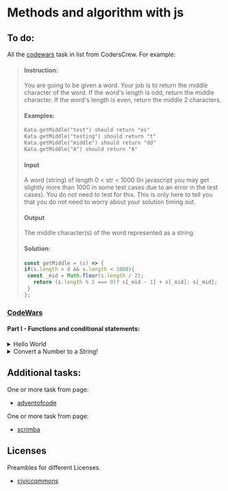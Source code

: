 # Methods and algorithm with js

## To do: 
All the [codewars](https://www.codewars.com/) task in list from CodersCrew. For example:
  > #### Instruction:
  > You are going to be given a word. Your job is to return the middle 
  > character of the word. If the word's length is odd, return the middle character.
  > If the word's length is even, return the middle 2 characters.
  >
  > #### Examples:
  > ```txt
  > Kata.getMiddle("test") should return "es"
  > Kata.getMiddle("testing") should return "t"
  > Kata.getMiddle("middle") should return "dd"
  > Kata.getMiddle("A") should return "A"
  > ```
  >
  > #### Input
  > A word (string) of length 0 < str < 1000
  > (In javascript you may get slightly more than 1000 in some test cases due to an error in the test cases).
  > You do not need to test for this. This is only here to tell you that you do not need to worry about
  your solution timing out.
  >
  > #### Output
  > The middle character(s) of the word represented as a string.
  >
  > #### Solution:
  > ```javascript
  > const getMiddle = (s) => {
  > if(s.length > 0 && s.length < 1000){
  >  const _mid = Math.floor(s.length / 2);
  >    return (s.length % 2 === 0)? s[_mid - 1] + s[_mid]: s[_mid];
  >  }
  > };
  > ```
### [CodeWars](https://www.codewars.com/)
  #### Part I - Functions and conditional statements:
  
  <details>
    <summary>Hello World</summary>

  - ### Instruction

  > Make a simple function called greet that returns the most-famous "hello world!".
  >
  > - Style Points
  > - Sure, this is about as easy as it gets.
  >   But how clever can you be to create the most creative hello world you can think of?
  >   What is a "hello world" solution you would want to show your friends?
  
  - ### Solution
  
    ### Clasic
    ```javascript
    const greet = () => {
      return "hello world!";
    };
    ```
  
    ### Short
    ```javascript
    const greet = () => "hello world!";
    ```
  </details>
  <details>
    <summary>Convert a Number to a String!</summary>
  
  - ### Instruction

    > We need a function that can transform a number into a string.
    > What ways of achieving this do you know?
    >
    > #### Examples
    >
    > - numberToString(123); //returns '123';
    > - numberToString(999); //returns '999';

  - ### Solution:
    #### Clasic
    ```javascript
    const numberToString = num => {
         return num.toString();
    };
    ```

    #### Short
    ```javascript
    const numberToString = num => num.toString();
    ```
  </details>

## Additional tasks:
One or more task from page:
  * [adventofcode](https://adventofcode.com/)
  
One or more task from page:
  * [scrimba](https://scrimba.com/learn/adventcalendar)
  
## Licenses
Preambles for different Licenses.
 * [civiccommons](http://wiki.civiccommons.org/Choosing_a_License/)
